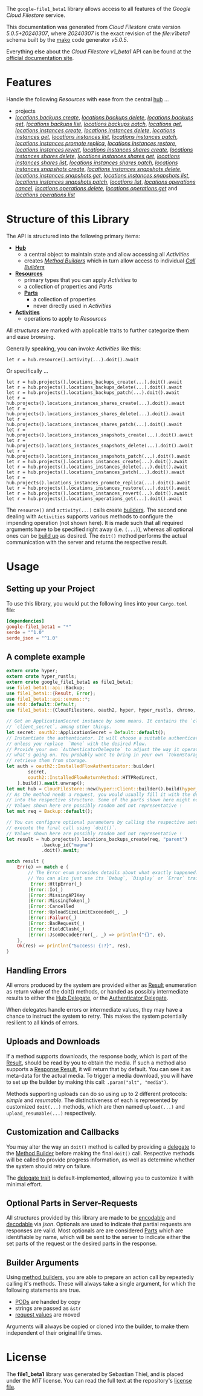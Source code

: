 <!---
DO NOT EDIT !
This file was generated automatically from 'src/generator/templates/api/README.md.mako'
DO NOT EDIT !
-->
The `google-file1_beta1` library allows access to all features of the *Google Cloud Filestore* service.

This documentation was generated from *Cloud Filestore* crate version *5.0.5+20240307*, where *20240307* is the exact revision of the *file:v1beta1* schema built by the [mako](http://www.makotemplates.org/) code generator *v5.0.5*.

Everything else about the *Cloud Filestore* *v1_beta1* API can be found at the
[official documentation site](https://cloud.google.com/filestore/).
# Features

Handle the following *Resources* with ease from the central [hub](https://docs.rs/google-file1_beta1/5.0.5+20240307/google_file1_beta1/CloudFilestore) ...

* projects
 * [*locations backups create*](https://docs.rs/google-file1_beta1/5.0.5+20240307/google_file1_beta1/api::ProjectLocationBackupCreateCall), [*locations backups delete*](https://docs.rs/google-file1_beta1/5.0.5+20240307/google_file1_beta1/api::ProjectLocationBackupDeleteCall), [*locations backups get*](https://docs.rs/google-file1_beta1/5.0.5+20240307/google_file1_beta1/api::ProjectLocationBackupGetCall), [*locations backups list*](https://docs.rs/google-file1_beta1/5.0.5+20240307/google_file1_beta1/api::ProjectLocationBackupListCall), [*locations backups patch*](https://docs.rs/google-file1_beta1/5.0.5+20240307/google_file1_beta1/api::ProjectLocationBackupPatchCall), [*locations get*](https://docs.rs/google-file1_beta1/5.0.5+20240307/google_file1_beta1/api::ProjectLocationGetCall), [*locations instances create*](https://docs.rs/google-file1_beta1/5.0.5+20240307/google_file1_beta1/api::ProjectLocationInstanceCreateCall), [*locations instances delete*](https://docs.rs/google-file1_beta1/5.0.5+20240307/google_file1_beta1/api::ProjectLocationInstanceDeleteCall), [*locations instances get*](https://docs.rs/google-file1_beta1/5.0.5+20240307/google_file1_beta1/api::ProjectLocationInstanceGetCall), [*locations instances list*](https://docs.rs/google-file1_beta1/5.0.5+20240307/google_file1_beta1/api::ProjectLocationInstanceListCall), [*locations instances patch*](https://docs.rs/google-file1_beta1/5.0.5+20240307/google_file1_beta1/api::ProjectLocationInstancePatchCall), [*locations instances promote replica*](https://docs.rs/google-file1_beta1/5.0.5+20240307/google_file1_beta1/api::ProjectLocationInstancePromoteReplicaCall), [*locations instances restore*](https://docs.rs/google-file1_beta1/5.0.5+20240307/google_file1_beta1/api::ProjectLocationInstanceRestoreCall), [*locations instances revert*](https://docs.rs/google-file1_beta1/5.0.5+20240307/google_file1_beta1/api::ProjectLocationInstanceRevertCall), [*locations instances shares create*](https://docs.rs/google-file1_beta1/5.0.5+20240307/google_file1_beta1/api::ProjectLocationInstanceShareCreateCall), [*locations instances shares delete*](https://docs.rs/google-file1_beta1/5.0.5+20240307/google_file1_beta1/api::ProjectLocationInstanceShareDeleteCall), [*locations instances shares get*](https://docs.rs/google-file1_beta1/5.0.5+20240307/google_file1_beta1/api::ProjectLocationInstanceShareGetCall), [*locations instances shares list*](https://docs.rs/google-file1_beta1/5.0.5+20240307/google_file1_beta1/api::ProjectLocationInstanceShareListCall), [*locations instances shares patch*](https://docs.rs/google-file1_beta1/5.0.5+20240307/google_file1_beta1/api::ProjectLocationInstanceSharePatchCall), [*locations instances snapshots create*](https://docs.rs/google-file1_beta1/5.0.5+20240307/google_file1_beta1/api::ProjectLocationInstanceSnapshotCreateCall), [*locations instances snapshots delete*](https://docs.rs/google-file1_beta1/5.0.5+20240307/google_file1_beta1/api::ProjectLocationInstanceSnapshotDeleteCall), [*locations instances snapshots get*](https://docs.rs/google-file1_beta1/5.0.5+20240307/google_file1_beta1/api::ProjectLocationInstanceSnapshotGetCall), [*locations instances snapshots list*](https://docs.rs/google-file1_beta1/5.0.5+20240307/google_file1_beta1/api::ProjectLocationInstanceSnapshotListCall), [*locations instances snapshots patch*](https://docs.rs/google-file1_beta1/5.0.5+20240307/google_file1_beta1/api::ProjectLocationInstanceSnapshotPatchCall), [*locations list*](https://docs.rs/google-file1_beta1/5.0.5+20240307/google_file1_beta1/api::ProjectLocationListCall), [*locations operations cancel*](https://docs.rs/google-file1_beta1/5.0.5+20240307/google_file1_beta1/api::ProjectLocationOperationCancelCall), [*locations operations delete*](https://docs.rs/google-file1_beta1/5.0.5+20240307/google_file1_beta1/api::ProjectLocationOperationDeleteCall), [*locations operations get*](https://docs.rs/google-file1_beta1/5.0.5+20240307/google_file1_beta1/api::ProjectLocationOperationGetCall) and [*locations operations list*](https://docs.rs/google-file1_beta1/5.0.5+20240307/google_file1_beta1/api::ProjectLocationOperationListCall)




# Structure of this Library

The API is structured into the following primary items:

* **[Hub](https://docs.rs/google-file1_beta1/5.0.5+20240307/google_file1_beta1/CloudFilestore)**
    * a central object to maintain state and allow accessing all *Activities*
    * creates [*Method Builders*](https://docs.rs/google-file1_beta1/5.0.5+20240307/google_file1_beta1/client::MethodsBuilder) which in turn
      allow access to individual [*Call Builders*](https://docs.rs/google-file1_beta1/5.0.5+20240307/google_file1_beta1/client::CallBuilder)
* **[Resources](https://docs.rs/google-file1_beta1/5.0.5+20240307/google_file1_beta1/client::Resource)**
    * primary types that you can apply *Activities* to
    * a collection of properties and *Parts*
    * **[Parts](https://docs.rs/google-file1_beta1/5.0.5+20240307/google_file1_beta1/client::Part)**
        * a collection of properties
        * never directly used in *Activities*
* **[Activities](https://docs.rs/google-file1_beta1/5.0.5+20240307/google_file1_beta1/client::CallBuilder)**
    * operations to apply to *Resources*

All *structures* are marked with applicable traits to further categorize them and ease browsing.

Generally speaking, you can invoke *Activities* like this:

```Rust,ignore
let r = hub.resource().activity(...).doit().await
```

Or specifically ...

```ignore
let r = hub.projects().locations_backups_create(...).doit().await
let r = hub.projects().locations_backups_delete(...).doit().await
let r = hub.projects().locations_backups_patch(...).doit().await
let r = hub.projects().locations_instances_shares_create(...).doit().await
let r = hub.projects().locations_instances_shares_delete(...).doit().await
let r = hub.projects().locations_instances_shares_patch(...).doit().await
let r = hub.projects().locations_instances_snapshots_create(...).doit().await
let r = hub.projects().locations_instances_snapshots_delete(...).doit().await
let r = hub.projects().locations_instances_snapshots_patch(...).doit().await
let r = hub.projects().locations_instances_create(...).doit().await
let r = hub.projects().locations_instances_delete(...).doit().await
let r = hub.projects().locations_instances_patch(...).doit().await
let r = hub.projects().locations_instances_promote_replica(...).doit().await
let r = hub.projects().locations_instances_restore(...).doit().await
let r = hub.projects().locations_instances_revert(...).doit().await
let r = hub.projects().locations_operations_get(...).doit().await
```

The `resource()` and `activity(...)` calls create [builders][builder-pattern]. The second one dealing with `Activities`
supports various methods to configure the impending operation (not shown here). It is made such that all required arguments have to be
specified right away (i.e. `(...)`), whereas all optional ones can be [build up][builder-pattern] as desired.
The `doit()` method performs the actual communication with the server and returns the respective result.

# Usage

## Setting up your Project

To use this library, you would put the following lines into your `Cargo.toml` file:

```toml
[dependencies]
google-file1_beta1 = "*"
serde = "^1.0"
serde_json = "^1.0"
```

## A complete example

```Rust
extern crate hyper;
extern crate hyper_rustls;
extern crate google_file1_beta1 as file1_beta1;
use file1_beta1::api::Backup;
use file1_beta1::{Result, Error};
use file1_beta1::api::enums::*;
use std::default::Default;
use file1_beta1::{CloudFilestore, oauth2, hyper, hyper_rustls, chrono, FieldMask};

// Get an ApplicationSecret instance by some means. It contains the `client_id` and
// `client_secret`, among other things.
let secret: oauth2::ApplicationSecret = Default::default();
// Instantiate the authenticator. It will choose a suitable authentication flow for you,
// unless you replace  `None` with the desired Flow.
// Provide your own `AuthenticatorDelegate` to adjust the way it operates and get feedback about
// what's going on. You probably want to bring in your own `TokenStorage` to persist tokens and
// retrieve them from storage.
let auth = oauth2::InstalledFlowAuthenticator::builder(
        secret,
        oauth2::InstalledFlowReturnMethod::HTTPRedirect,
    ).build().await.unwrap();
let mut hub = CloudFilestore::new(hyper::Client::builder().build(hyper_rustls::HttpsConnectorBuilder::new().with_native_roots().unwrap().https_or_http().enable_http1().build()), auth);
// As the method needs a request, you would usually fill it with the desired information
// into the respective structure. Some of the parts shown here might not be applicable !
// Values shown here are possibly random and not representative !
let mut req = Backup::default();

// You can configure optional parameters by calling the respective setters at will, and
// execute the final call using `doit()`.
// Values shown here are possibly random and not representative !
let result = hub.projects().locations_backups_create(req, "parent")
             .backup_id("magna")
             .doit().await;

match result {
    Err(e) => match e {
        // The Error enum provides details about what exactly happened.
        // You can also just use its `Debug`, `Display` or `Error` traits
         Error::HttpError(_)
        |Error::Io(_)
        |Error::MissingAPIKey
        |Error::MissingToken(_)
        |Error::Cancelled
        |Error::UploadSizeLimitExceeded(_, _)
        |Error::Failure(_)
        |Error::BadRequest(_)
        |Error::FieldClash(_)
        |Error::JsonDecodeError(_, _) => println!("{}", e),
    },
    Ok(res) => println!("Success: {:?}", res),
}

```
## Handling Errors

All errors produced by the system are provided either as [Result](https://docs.rs/google-file1_beta1/5.0.5+20240307/google_file1_beta1/client::Result) enumeration as return value of
the doit() methods, or handed as possibly intermediate results to either the
[Hub Delegate](https://docs.rs/google-file1_beta1/5.0.5+20240307/google_file1_beta1/client::Delegate), or the [Authenticator Delegate](https://docs.rs/yup-oauth2/*/yup_oauth2/trait.AuthenticatorDelegate.html).

When delegates handle errors or intermediate values, they may have a chance to instruct the system to retry. This
makes the system potentially resilient to all kinds of errors.

## Uploads and Downloads
If a method supports downloads, the response body, which is part of the [Result](https://docs.rs/google-file1_beta1/5.0.5+20240307/google_file1_beta1/client::Result), should be
read by you to obtain the media.
If such a method also supports a [Response Result](https://docs.rs/google-file1_beta1/5.0.5+20240307/google_file1_beta1/client::ResponseResult), it will return that by default.
You can see it as meta-data for the actual media. To trigger a media download, you will have to set up the builder by making
this call: `.param("alt", "media")`.

Methods supporting uploads can do so using up to 2 different protocols:
*simple* and *resumable*. The distinctiveness of each is represented by customized
`doit(...)` methods, which are then named `upload(...)` and `upload_resumable(...)` respectively.

## Customization and Callbacks

You may alter the way an `doit()` method is called by providing a [delegate](https://docs.rs/google-file1_beta1/5.0.5+20240307/google_file1_beta1/client::Delegate) to the
[Method Builder](https://docs.rs/google-file1_beta1/5.0.5+20240307/google_file1_beta1/client::CallBuilder) before making the final `doit()` call.
Respective methods will be called to provide progress information, as well as determine whether the system should
retry on failure.

The [delegate trait](https://docs.rs/google-file1_beta1/5.0.5+20240307/google_file1_beta1/client::Delegate) is default-implemented, allowing you to customize it with minimal effort.

## Optional Parts in Server-Requests

All structures provided by this library are made to be [encodable](https://docs.rs/google-file1_beta1/5.0.5+20240307/google_file1_beta1/client::RequestValue) and
[decodable](https://docs.rs/google-file1_beta1/5.0.5+20240307/google_file1_beta1/client::ResponseResult) via *json*. Optionals are used to indicate that partial requests are responses
are valid.
Most optionals are are considered [Parts](https://docs.rs/google-file1_beta1/5.0.5+20240307/google_file1_beta1/client::Part) which are identifiable by name, which will be sent to
the server to indicate either the set parts of the request or the desired parts in the response.

## Builder Arguments

Using [method builders](https://docs.rs/google-file1_beta1/5.0.5+20240307/google_file1_beta1/client::CallBuilder), you are able to prepare an action call by repeatedly calling it's methods.
These will always take a single argument, for which the following statements are true.

* [PODs][wiki-pod] are handed by copy
* strings are passed as `&str`
* [request values](https://docs.rs/google-file1_beta1/5.0.5+20240307/google_file1_beta1/client::RequestValue) are moved

Arguments will always be copied or cloned into the builder, to make them independent of their original life times.

[wiki-pod]: http://en.wikipedia.org/wiki/Plain_old_data_structure
[builder-pattern]: http://en.wikipedia.org/wiki/Builder_pattern
[google-go-api]: https://github.com/google/google-api-go-client

# License
The **file1_beta1** library was generated by Sebastian Thiel, and is placed
under the *MIT* license.
You can read the full text at the repository's [license file][repo-license].

[repo-license]: https://github.com/Byron/google-apis-rsblob/main/LICENSE.md

